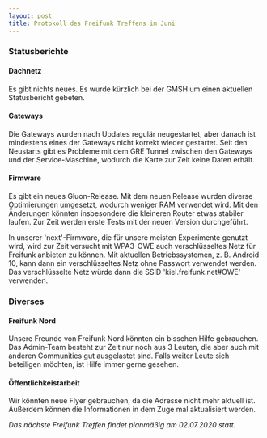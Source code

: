 ```yaml
---
layout: post
title: Protokoll des Freifunk Treffens im Juni
---
```

### Statusberichte
#### Dachnetz
Es gibt nichts neues. Es wurde kürzlich bei der GMSH um einen aktuellen Statusbericht gebeten.

#### Gateways
Die Gateways wurden nach Updates regulär neugestartet, aber danach ist mindestens eines der Gateways nicht korrekt wieder gestartet.
Seit den Neustarts gibt es Probleme mit dem GRE Tunnel zwischen den Gateways und der Service-Maschine, wodurch die Karte zur Zeit keine Daten erhält.

#### Firmware
Es gibt ein neues Gluon-Release. Mit dem neuen Release wurden diverse Optimierungen umgesetzt, wodurch weniger RAM verwendet wird.
Mit den Änderungen könnten insbesondere die kleineren Router etwas stabiler laufen.
Zur Zeit werden erste Tests mit der neuen Version durchgeführt.

In unserer 'next'-Firmware, die für unsere meisten Experimente genutzt wird, wird zur Zeit versucht mit WPA3-OWE auch verschlüsseltes Netz für Freifunk anbieten zu können.
Mit aktuellen Betriebssystemen, z. B. Android 10, kann dann ein verschlüsseltes Netz ohne Passwort verwendet werden.
Das verschlüsselte Netz würde dann die SSID 'kiel.freifunk.net#OWE' verwenden.

### Diverses
#### Freifunk Nord
Unsere Freunde von Freifunk Nord könnten ein bisschen Hilfe gebrauchen.
Das Admin-Team besteht zur Zeit nur noch aus 3 Leuten, die aber auch mit anderen Communities gut ausgelastet sind.
Falls weiter Leute sich beteiligen möchten, ist Hilfe immer gerne gesehen.

#### Öffentlichkeistarbeit
Wir könnten neue Flyer gebrauchen, da die Adresse nicht mehr aktuell ist.
Außerdem können die Informationen in dem Zuge mal aktualisiert werden.

*Das nächste Freifunk Treffen findet planmäßig am 02.07.2020 statt.*

